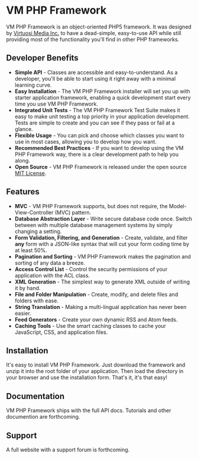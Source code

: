 VM PHP Framework
====================

VM PHP Framework is an object-oriented PHP5 framework. It was designed by [Virtuosi Media Inc.](http://www.virtuosimedia.com/) to have a dead-simple, easy-to-use API while still providing most of the functionality you'll find in other PHP frameworks.

Developer Benefits
---------------------

* **Simple API** - Classes are accessible and easy-to-understand. As a developer, you'll be able to start using it right away with a minimal learning curve.
* **Easy Installation** - The VM PHP Framework installer will set you up with starter application framework, enabling a quick development start every time you use VM PHP Framework.
* **Integrated Unit Tests** - The VM PHP Framework Test Suite makes it easy to make unit testing a top priority in your application development. Tests are simple to create and you can see if they pass or fail at a glance.
* **Flexible Usage** - You can pick and choose which classes you want to use in most cases, allowing you to develop how you want.
* **Recommended Best Practices** - If you want to develop using the VM PHP Framework way, there is a clear development path to help you along. 
* **Open Source** - VM PHP Framework is released under the open source [MIT License](http://www.opensource.org/licenses/mit-license.php).

Features
---------------------

* **MVC** - VM PHP Framework supports, but does not require, the Model-View-Controller (MVC) pattern.
* **Database Abstraction Layer** - Write secure database code once. Switch between with multiple database management systems by simply changing a setting.
* **Form Validation, Filtering, and Generation** - Create, validate, and filter **any** form with a JSON-like syntax that will cut your form coding time by at least 50%.
* **Pagination and Sorting** - VM PHP Framework makes the pagination and sorting of any data a breeze.
* **Access Control List** - Control the security permissions of your application with the ACL class.
* **XML Generation** - The simplest way to generate XML outside of writing it by hand.
* **File and Folder Manipulation** - Create, modify, and delete files and folders with ease.
* **String Translation** - Making a multi-lingual application has never been easier.
* **Feed Generators** - Create your own dynamic RSS and Atom feeds.
* **Caching Tools** - Use the smart caching classes to cache your JavaScript, CSS, and application files. 

Installation
---------------------

It's easy to install VM PHP Framework. Just download the framework and unzip it into the root folder of your application. Then load the directory in your browser and use the installation form. That's it, it's that easy!

Documentation
---------------------

VM PHP Framework ships with the full API docs. Tutorials and other documention are forthcoming.

Support
---------------------

A full website with a support forum is forthcoming.